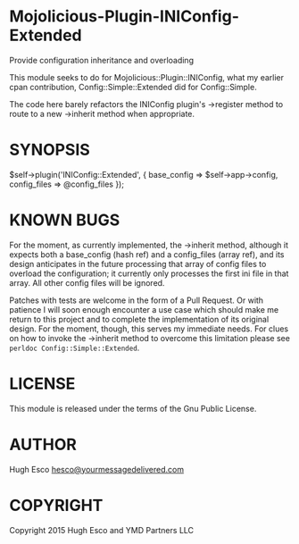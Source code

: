 # Mojolicious-Plugin-INIConfig-Extended
Provide configuration inheritance and overloading

This module seeks to do for Mojolicious::Plugin::INIConfig, 
what my earlier cpan contribution, Config::Simple::Extended 
did for Config::Simple.  

The code here barely refactors the INIConfig plugin's ->register method 
to route to a new ->inherit method when appropriate.  

# SYNOPSIS

   $self->plugin('INIConfig::Extended', {
     base_config => $self->app->config,
    config_files => \@config_files });

# KNOWN BUGS 

For the moment, as currently implemented, the ->inherit method, although 
it expects both a base_config (hash ref) and a config_files (array ref), 
and its design anticipates in the future processing that array of config files 
to overload the configuration; it currently only processes the first ini file 
in that array.  All other config files will be ignored.  

Patches with tests are welcome in the form of a Pull Request.  Or with 
patience I will soon enough encounter a use case which should make me 
return to this project and to complete the implementation of its original 
design.  For the moment, though, this serves my immediate needs.  For clues 
on how to invoke the ->inherit method to overcome this limitation please 
see `perldoc Config::Simple::Extended`.  

# LICENSE

This module is released under the terms of the Gnu Public License.  

# AUTHOR 

Hugh Esco <hesco@yourmessagedelivered.com>

# COPYRIGHT

Copyright 2015 
Hugh Esco and YMD Partners LLC

